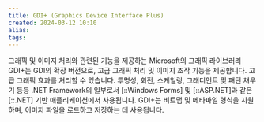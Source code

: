 ```yaml
---
title: GDI+ (Graphics Device Interface Plus)
created: 2024-03-12 10:10
alias:
tags:
---
```

그래픽 및 이미지 처리와 관련된 기능을 제공하는 
Microsoft의 그래픽 라이브러리
GDI+는 GDI의 확장 버전으로, 
고급 그래픽 처리 및 이미지 조작 기능을 제공합니다.
고급 그래픽 효과를 처리할 수 있습니다.
	투명성, 회전, 스케일링, 그래디언트 및 패턴 채우기 등등
.NET Framework의 일부로서 [::Windows Forms] 및 [::ASP.NET]과 같은 
[::.NET] 기반 애플리케이션에서 사용됩니다.
GDI+는 비트맵 및 메타파일 형식을 지원하며, 
이미지 파일을 로드하고 저장하는 데 사용됩니다.